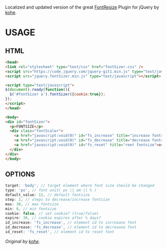 Localized and updated version of the great [FontResize](https://github.com/kohe/fontSizer) Plugin for jQuery by [kohe](https://github.com/kohe).

USAGE
==============
HTML
--------------
```html
<head>
<link rel="stylesheet" type="text/css" href="fontSizer.css" />
<script src="https://code.jquery.com/jquery-git1.min.js" type="text/javascript"></script>
<script src="jquery.fontSizer.min.js" type="text/javascript"></script>

<script type="text/javascript">
$(document).ready(function(){
  $('#fontSizer a').fontSizer({cookie:true});
});
</script>
</head>

<body>
<div id="fontSizer">
  <p>FONTSIZE</p>
  <div class="fontScaler">
    <a href="javascript:void(0)" id="fs_increase" title="increase fontsize">+</a>
    <a href="javascript:void(0)" id="fs_decrease" title="decrease fontsize">-</a>
    <a href="javascript:void(0)" id="fs_reset" title="reet fontsize">o</a>
  </div>
</div>
</body>
```

OPTIONS
--------------
```javascript
target: 'body', // target element where font size should be changed
type: 'px', // font unit( px || em || % )
default_value: 12, // default fontsize
step: 1, // steps to decrease/increase fontsize
max: 30, // max fontsize
min: 8, // min fontsize
cookie: false, // set cookie? (true/false)
expire: 30, // cookie expires after % days?
id_increase: 'fs_increase', // element id to increaase font
id_decrease: 'fs_decrease', // element id to decreaase font
id_reset: 'fs_reset', // element id to reset font
```

*Original by [kohe](https://github.com/kohe).*